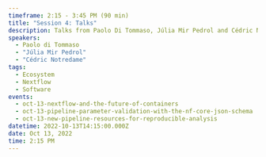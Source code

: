 ```yaml
---
timeframe: 2:15 - 3:45 PM (90 min)
title: "Session 4: Talks"
description: Talks from Paolo Di Tommaso, Júlia Mir Pedrol and Cédric Notredame.
speakers:
  - Paolo di Tommaso
  - "Júlia Mir Pedrol"
  - "Cédric Notredame"
tags:
  - Ecosystem
  - Nextflow
  - Software
events:
  - oct-13-nextflow-and-the-future-of-containers
  - oct-13-pipeline-parameter-validation-with-the-nf-core-json-schema
  - oct-13-new-pipeline-resources-for-reproducible-analysis
datetime: 2022-10-13T14:15:00.000Z
date: Oct 13, 2022
time: 2:15 PM
---
```

